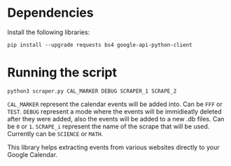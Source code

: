 # Dependencies
Install the following libraries:
```
pip install --upgrade requests bs4 google-api-python-client
```

# Running the script
```
python3 scraper.py CAL_MARKER DEBUG SCRAPER_1 SCRAPE_2
```
`CAL_MARKER` represent the calendar events will be added into.
Can be `FFF` or `TEST`.
`DEBUG` represent a mode where the events will be immidieatly deleted after
they were added, also the events will be added to a new .db files.
Can be `0` or `1`.
`SCRAPE_i` represent the name of the scrape that will be used.
Currently can be `SCIENCE` or `MATH`.

This library helps extracting events from various websites directly to your Google Calendar.
